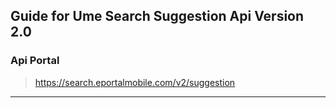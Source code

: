## Guide for Ume Search Suggestion Api Version 2.0

### Api Portal 

> https://search.eportalmobile.com/v2/suggestion

------